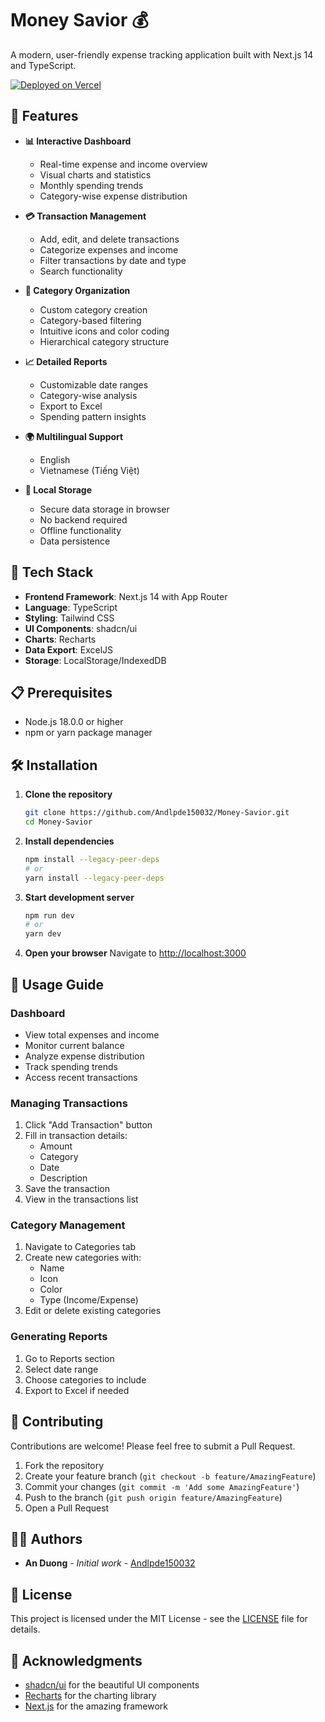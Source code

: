 # Money Savior 💰

A modern, user-friendly expense tracking application built with Next.js 14 and TypeScript.

[![Deployed on Vercel](https://img.shields.io/badge/Deployed%20on-Vercel-black)](https://money-savior.vercel.app/)

## 🌟 Features

- **📊 Interactive Dashboard**
  - Real-time expense and income overview
  - Visual charts and statistics
  - Monthly spending trends
  - Category-wise expense distribution

- **💳 Transaction Management**
  - Add, edit, and delete transactions
  - Categorize expenses and income
  - Filter transactions by date and type
  - Search functionality

- **📁 Category Organization**
  - Custom category creation
  - Category-based filtering
  - Intuitive icons and color coding
  - Hierarchical category structure

- **📈 Detailed Reports**
  - Customizable date ranges
  - Category-wise analysis
  - Export to Excel
  - Spending pattern insights

- **🌍 Multilingual Support**
  - English
  - Vietnamese (Tiếng Việt)

- **💾 Local Storage**
  - Secure data storage in browser
  - No backend required
  - Offline functionality
  - Data persistence

## 🚀 Tech Stack

- **Frontend Framework**: Next.js 14 with App Router
- **Language**: TypeScript
- **Styling**: Tailwind CSS
- **UI Components**: shadcn/ui
- **Charts**: Recharts
- **Data Export**: ExcelJS
- **Storage**: LocalStorage/IndexedDB

## 📋 Prerequisites

- Node.js 18.0.0 or higher
- npm or yarn package manager

## 🛠️ Installation

1. **Clone the repository**
   ```bash
   git clone https://github.com/Andlpde150032/Money-Savior.git
   cd Money-Savior
   ```

2. **Install dependencies**
   ```bash
   npm install --legacy-peer-deps
   # or
   yarn install --legacy-peer-deps
   ```

3. **Start development server**
   ```bash
   npm run dev
   # or
   yarn dev
   ```

4. **Open your browser**
   Navigate to [http://localhost:3000](http://localhost:3000)

## 📱 Usage Guide

### Dashboard
- View total expenses and income
- Monitor current balance
- Analyze expense distribution
- Track spending trends
- Access recent transactions

### Managing Transactions
1. Click "Add Transaction" button
2. Fill in transaction details:
   - Amount
   - Category
   - Date
   - Description
3. Save the transaction
4. View in the transactions list

### Category Management
1. Navigate to Categories tab
2. Create new categories with:
   - Name
   - Icon
   - Color
   - Type (Income/Expense)
3. Edit or delete existing categories

### Generating Reports
1. Go to Reports section
2. Select date range
3. Choose categories to include
4. Export to Excel if needed

## 🤝 Contributing

Contributions are welcome! Please feel free to submit a Pull Request.

1. Fork the repository
2. Create your feature branch (`git checkout -b feature/AmazingFeature`)
3. Commit your changes (`git commit -m 'Add some AmazingFeature'`)
4. Push to the branch (`git push origin feature/AmazingFeature`)
5. Open a Pull Request

## 👨‍💻 Authors

- **An Duong** - *Initial work* - [Andlpde150032](https://github.com/Andlpde150032)

## 📄 License

This project is licensed under the MIT License - see the [LICENSE](LICENSE) file for details.

## 🙏 Acknowledgments

- [shadcn/ui](https://ui.shadcn.com/) for the beautiful UI components
- [Recharts](https://recharts.org/) for the charting library
- [Next.js](https://nextjs.org/) for the amazing framework
